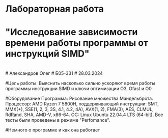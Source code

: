 # Лабораторная работа 
# "Исследование зависимости времени работы программы от инструкций SIMD"
<br>
# Александров Олег
# Б05-331
# 28.03.2024
<br>

#Цель работы:
Выяснить насколько сильно ускоряют время работы программы инструкции SIMD и ключи оптимизации O3, Ofast и O0

#Оборудование
Программа: Рисование множества Мандельброта.
Процессор: AMD Ryzen 7 5800H, поддерживающий инструкции: SMT, MMX(+), SSE(1, 2, 3, 3S, 4.1, 4.2, 4A), AVX(1, 2), FMA(3), AES, CLMUL, RdRand, SHA, AMD-V, x86-64.
ОС: Linux Ubuntu 22.04.4 LTS (64-bit). Все тесты были проведены в режиме "Perfomance".

#Немного о программе и как она работает

